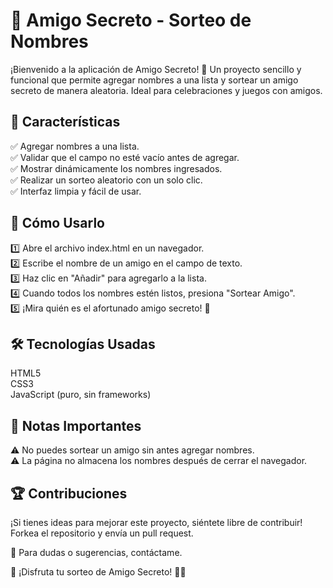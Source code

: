# 🎁 Amigo Secreto - Sorteo de Nombres
¡Bienvenido a la aplicación de Amigo Secreto! 🎉 Un proyecto sencillo y funcional que permite agregar nombres a una lista y sortear un amigo secreto de manera aleatoria. Ideal para celebraciones y juegos con amigos.

## 🚀 Características
✅ Agregar nombres a una lista.  
✅ Validar que el campo no esté vacío antes de agregar.  
✅ Mostrar dinámicamente los nombres ingresados.  
✅ Realizar un sorteo aleatorio con un solo clic.  
✅ Interfaz limpia y fácil de usar.  

## 🔧 Cómo Usarlo
1️⃣ Abre el archivo index.html en un navegador.  
2️⃣ Escribe el nombre de un amigo en el campo de texto.  
3️⃣ Haz clic en "Añadir" para agregarlo a la lista.  
4️⃣ Cuando todos los nombres estén listos, presiona "Sortear Amigo".  
5️⃣ ¡Mira quién es el afortunado amigo secreto! 🎊  

## 🛠️ Tecnologías Usadas
HTML5  
CSS3  
JavaScript (puro, sin frameworks)  

## 📌 Notas Importantes
⚠️ No puedes sortear un amigo sin antes agregar nombres.  
⚠️ La página no almacena los nombres después de cerrar el navegador.  

## 🏆 Contribuciones
¡Si tienes ideas para mejorar este proyecto, siéntete libre de contribuir! Forkea el repositorio y envía un pull request.

📧 Para dudas o sugerencias, contáctame.

🔗 ¡Disfruta tu sorteo de Amigo Secreto! 🎁🎉
